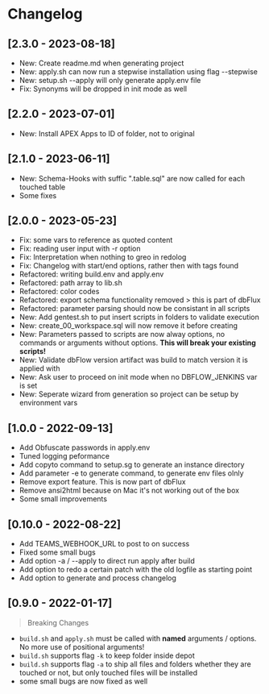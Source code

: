 # Changelog

## [2.3.0 - 2023-08-18]
- New: Create readme.md when generating project
- New: apply.sh can now run a stepwise installation using flag --stepwise
- New: setup.sh --apply will only generate apply.env file
- Fix: Synonyms will be dropped in init mode as well

## [2.2.0 - 2023-07-01]
- New: Install APEX Apps to ID of folder, not to original

## [2.1.0 - 2023-06-11]
- New: Schema-Hooks with suffic ".table.sql" are now called for each touched table
- Some fixes

## [2.0.0 - 2023-05-23]
- Fix: some vars to reference as quoted content
- Fix: reading user input with -r option
- Fix: Interpretation when nothing to greo in redolog
- Fix: Changelog with start/end options, rather then with tags found
- Refactored: writing build.env and apply.env
- Refactored: path array to lib.sh
- Refactored: color codes
- Refactored: export schema functionality removed > this is part of dbFlux
- Refactored: parameter parsing should now be consistant in all scripts
- New: Add gentest.sh to put insert scripts in folders to validate execution
- New: create_00_workspace.sql will now remove it before creating
- New: Parameters passed to scripts are now alway options,
       no commands or arguments without options.
       **This will break your existing scripts!**
- New: Validate dbFlow version artifact was build to match version it is applied with
- New: Ask user to proceed on init mode when no DBFLOW_JENKINS var is set
- New: Seperate wizard from generation so project can be setup by environment vars

## [1.0.0 - 2022-09-13]
- Add Obfuscate passwords in apply.env
- Tuned logging peformance
- Add copyto command to setup.sg to generate an instance directory
- Add parameter -e to generate command, to generate env files olnly
- Remove export feature. This is now part of dbFlux
- Remove ansi2html because on Mac it's not working out of the box
- Some small improvements

## [0.10.0 - 2022-08-22]
- Add TEAMS_WEBHOOK_URL to post to on success
- Fixed some small bugs
- Add option -a / --apply to direct run apply after build
- Add option to redo a certain patch with the old logfile as starting point
- Add option to generate and process changelog


## [0.9.0 - 2022-01-17]
> Breaking Changes
- `build.sh` and `apply.sh` must be called with **named** arguments / options. No more use of positional arguments!
- `build.sh`  supports flag `-k` to keep folder inside depot
- `build.sh`  supports flag `-a` to ship all files and folders whether they are touched or not, but only touched files will be installed
- some small bugs are now fixed as well